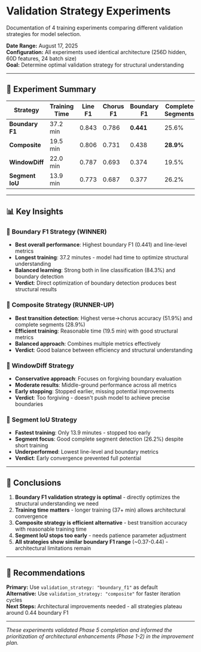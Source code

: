 # Validation Strategy Experiments

Documentation of 4 training experiments comparing different validation strategies for model selection.

**Date Range:** August 17, 2025  
**Configuration:** All experiments used identical architecture (256D hidden, 60D features, 24 batch size)  
**Goal:** Determine optimal validation strategy for structural understanding

---

## 🎯 **Experiment Summary**

| Strategy | Training Time | Line F1 | Chorus F1 | Boundary F1 | Complete Segments | V→C Accuracy |
|----------|---------------|---------|-----------|-------------|-------------------|--------------|
| **Boundary F1** | 37.2 min | 0.843 | 0.786 | **0.441** | 25.6% | 48.8% |
| **Composite** | 19.5 min | 0.806 | 0.731 | 0.438 | **28.9%** | **51.9%** |
| **WindowDiff** | 22.0 min | 0.787 | 0.693 | 0.374 | 19.5% | 38.0% |
| **Segment IoU** | 13.9 min | 0.773 | 0.687 | 0.377 | 26.2% | 48.8% |

---

## 📊 **Key Insights**

### 🥇 **Boundary F1 Strategy (WINNER)**
- **Best overall performance**: Highest boundary F1 (0.441) and line-level metrics
- **Longest training**: 37.2 minutes - model had time to optimize structural understanding
- **Balanced learning**: Strong both in line classification (84.3%) and boundary detection
- **Verdict**: Direct optimization of boundary detection produces best structural results

### 🥈 **Composite Strategy (RUNNER-UP)**  
- **Best transition detection**: Highest verse→chorus accuracy (51.9%) and complete segments (28.9%)
- **Efficient training**: Reasonable time (19.5 min) with good structural metrics
- **Balanced approach**: Combines multiple metrics effectively
- **Verdict**: Good balance between efficiency and structural understanding

### 🔶 **WindowDiff Strategy**
- **Conservative approach**: Focuses on forgiving boundary evaluation
- **Moderate results**: Middle-ground performance across all metrics
- **Early stopping**: Stopped earlier, missing potential improvements
- **Verdict**: Too forgiving - doesn't push model to achieve precise boundaries

### 🔶 **Segment IoU Strategy**
- **Fastest training**: Only 13.9 minutes - stopped too early
- **Segment focus**: Good complete segment detection (26.2%) despite short training
- **Underperformed**: Lowest line-level and boundary metrics
- **Verdict**: Early convergence prevented full potential

---

## 🎯 **Conclusions**

1. **Boundary F1 validation strategy is optimal** - directly optimizes the structural understanding we need
2. **Training time matters** - longer training (37+ min) allows architectural convergence  
3. **Composite strategy is efficient alternative** - best transition accuracy with reasonable training time
4. **Segment IoU stops too early** - needs patience parameter adjustment
5. **All strategies show similar boundary F1 range** (~0.37-0.44) - architectural limitations remain

---

## 🚀 **Recommendations**

**Primary:** Use `validation_strategy: "boundary_f1"` as default  
**Alternative:** Use `validation_strategy: "composite"` for faster iteration cycles  
**Next Steps:** Architectural improvements needed - all strategies plateau around 0.44 boundary F1

---

*These experiments validated Phase 5 completion and informed the prioritization of architectural enhancements (Phase 1-2) in the improvement plan.*
